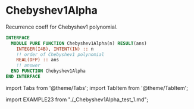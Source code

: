 # Chebyshev1Alpha

Recurrence coeff for Chebyshev1 polynomial.

```fortran
INTERFACE
  MODULE PURE FUNCTION Chebyshev1Alpha(n) RESULT(ans)
    INTEGER(I4B), INTENT(IN) :: n
    !! order of Chebyshev1 polynomial
    REAL(DFP) :: ans
    !! answer
  END FUNCTION Chebyshev1Alpha
END INTERFACE
```

import Tabs from '@theme/Tabs';
import TabItem from '@theme/TabItem';

<Tabs>
<TabItem value="example" label="️܀ See example">

import EXAMPLE23 from "./_Chebyshev1Alpha_test_1.md";

<EXAMPLE23 />

</TabItem>

<TabItem value="close" label="↢ " default>

</TabItem>
</Tabs>
